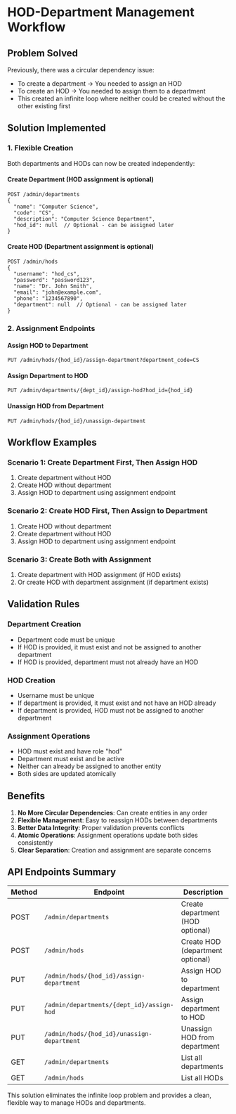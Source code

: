 # HOD-Department Management Workflow

## Problem Solved
Previously, there was a circular dependency issue:
- To create a department → You needed to assign an HOD
- To create an HOD → You needed to assign them to a department
- This created an infinite loop where neither could be created without the other existing first

## Solution Implemented

### 1. Flexible Creation
Both departments and HODs can now be created independently:

#### Create Department (HOD assignment is optional)
```http
POST /admin/departments
{
  "name": "Computer Science",
  "code": "CS",
  "description": "Computer Science Department",
  "hod_id": null  // Optional - can be assigned later
}
```

#### Create HOD (Department assignment is optional)
```http
POST /admin/hods
{
  "username": "hod_cs",
  "password": "password123",
  "name": "Dr. John Smith",
  "email": "john@example.com",
  "phone": "1234567890",
  "department": null  // Optional - can be assigned later
}
```

### 2. Assignment Endpoints

#### Assign HOD to Department
```http
PUT /admin/hods/{hod_id}/assign-department?department_code=CS
```

#### Assign Department to HOD
```http
PUT /admin/departments/{dept_id}/assign-hod?hod_id={hod_id}
```

#### Unassign HOD from Department
```http
PUT /admin/hods/{hod_id}/unassign-department
```

## Workflow Examples

### Scenario 1: Create Department First, Then Assign HOD
1. Create department without HOD
2. Create HOD without department
3. Assign HOD to department using assignment endpoint

### Scenario 2: Create HOD First, Then Assign to Department
1. Create HOD without department
2. Create department without HOD
3. Assign HOD to department using assignment endpoint

### Scenario 3: Create Both with Assignment
1. Create department with HOD assignment (if HOD exists)
2. Or create HOD with department assignment (if department exists)

## Validation Rules

### Department Creation
- Department code must be unique
- If HOD is provided, it must exist and not be assigned to another department
- If HOD is provided, department must not already have an HOD

### HOD Creation
- Username must be unique
- If department is provided, it must exist and not have an HOD already
- If department is provided, HOD must not be assigned to another department

### Assignment Operations
- HOD must exist and have role "hod"
- Department must exist and be active
- Neither can already be assigned to another entity
- Both sides are updated atomically

## Benefits

1. **No More Circular Dependencies**: Can create entities in any order
2. **Flexible Management**: Easy to reassign HODs between departments
3. **Better Data Integrity**: Proper validation prevents conflicts
4. **Atomic Operations**: Assignment operations update both sides consistently
5. **Clear Separation**: Creation and assignment are separate concerns

## API Endpoints Summary

| Method | Endpoint | Description |
|--------|----------|-------------|
| POST | `/admin/departments` | Create department (HOD optional) |
| POST | `/admin/hods` | Create HOD (department optional) |
| PUT | `/admin/hods/{hod_id}/assign-department` | Assign HOD to department |
| PUT | `/admin/departments/{dept_id}/assign-hod` | Assign department to HOD |
| PUT | `/admin/hods/{hod_id}/unassign-department` | Unassign HOD from department |
| GET | `/admin/departments` | List all departments |
| GET | `/admin/hods` | List all HODs |

This solution eliminates the infinite loop problem and provides a clean, flexible way to manage HODs and departments.

